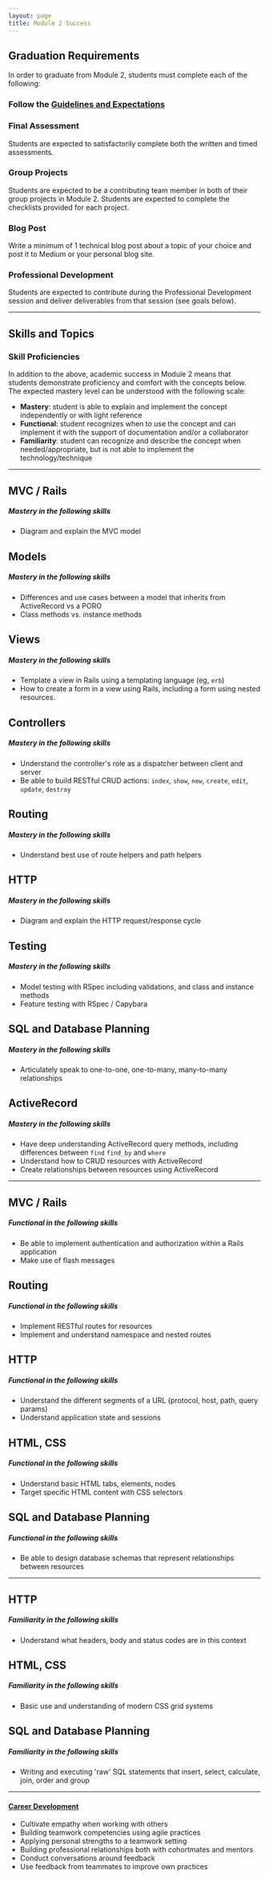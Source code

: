 ```yaml
---
layout: page
title: Module 2 Success
---
```


## Graduation Requirements

In order to graduate from Module 2, students must complete each of the following:

### Follow the [Guidelines and Expectations](./guidelines_and_expectations)

### Final Assessment

Students are expected to satisfactorily complete both the written and timed assessments.

### Group Projects

Students are expected to be a contributing team member in both of their group projects in Module 2. Students are expected to complete the checklists provided for each project.

### Blog Post

Write a minimum of 1 technical blog post about a topic of your choice and post it to Medium or your personal blog site.

### Professional Development

Students are expected to contribute during the Professional Development session and deliver deliverables from that session (see goals below).

-------

## Skills and Topics

### Skill Proficiencies

In addition to the above, academic success in Module 2 means that students demonstrate proficiency and comfort with the concepts below.
The expected mastery level can be understood with the following scale:

* **Mastery**: student is able to explain and implement the concept independently or with light reference
* **Functional**: student recognizes when to use the concept and can implement it with the support of documentation and/or a collaborator
* **Familiarity**: student can recognize and describe the concept when needed/appropriate, but is not able to implement the technology/technique

-------

## MVC / Rails

##### Mastery in the following skills

- Diagram and explain the MVC model

## Models

##### Mastery in the following skills

- Differences and use cases between a model that inherits from ActiveRecord vs a PORO
- Class methods vs. instance methods

## Views

##### Mastery in the following skills

- Template a view in Rails using a templating language (eg, `erb`)
- How to create a form in a view using Rails, including a form using nested resources.

## Controllers

##### Mastery in the following skills

- Understand the controller's role as a dispatcher between client and server
- Be able to build RESTful CRUD actions: `index`, `show`, `new`, `create`, `edit`, `update`, `destroy`

## Routing

##### Mastery in the following skills

- Understand best use of route helpers and path helpers

## HTTP

##### Mastery in the following skills

- Diagram and explain the HTTP request/response cycle

## Testing

##### Mastery in the following skills

- Model testing with RSpec including validations, and class and instance methods
- Feature testing with RSpec / Capybara

## SQL and Database Planning

##### Mastery in the following skills

- Articulately speak to one-to-one, one-to-many, many-to-many relationships

## ActiveRecord

##### Mastery in the following skills

- Have deep understanding ActiveRecord query methods, including differences between `find` `find_by` and `where`
- Understand how to CRUD resources with ActiveRecord
- Create relationships between resources using ActiveRecord

--------

## MVC / Rails

##### Functional in the following skills

- Be able to implement authentication and authorization within a Rails application
- Make use of flash messages

## Routing

##### Functional in the following skills

- Implement RESTful routes for resources
- Implement and understand namespace and nested routes

## HTTP

##### Functional in the following skills

- Understand the different segments of a URL (protocol, host, path, query params)
- Understand application state and sessions

## HTML, CSS

##### Functional in the following skills

- Understand basic HTML tabs, elements, nodes
- Target specific HTML content with CSS selectors

## SQL and Database Planning

##### Functional in the following skills

- Be able to design database schemas that represent relationships between resources

----------

## HTTP

##### Familiarity in the following skills

- Understand what headers, body and status codes are in this context

## HTML, CSS

##### Familiarity in the following skills

- Basic use and understanding of modern CSS grid systems

## SQL and Database Planning

##### Familiarity in the following skills

- Writing and executing 'raw' SQL statements that insert, select, calculate, join, order and group

-------

#### [Career Development](https://github.com/turingschool/career-development-curriculum/tree/master/module_two)

- Cultivate empathy when working with others
- Building teamwork competencies using agile practices
- Applying personal strengths to a teamwork setting
- Building professional relationships both with cohortmates and mentors
- Conduct conversations around feedback
- Use feedback from teammates to improve own practices
